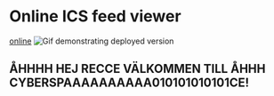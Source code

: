 # Online ICS feed viewer


[online]([https://larrybolt.github.io/online-ics-feed-viewer/](https://binar-reka.github.io/online-ics-feed-viewer/))
![Gif demonstrating deployed version](./demo.gif)


## ÅHHHH HEJ RECCE VÄLKOMMEN TILL ÅHHH CYBERSPAAAAAAAAAA010101010101CE!
